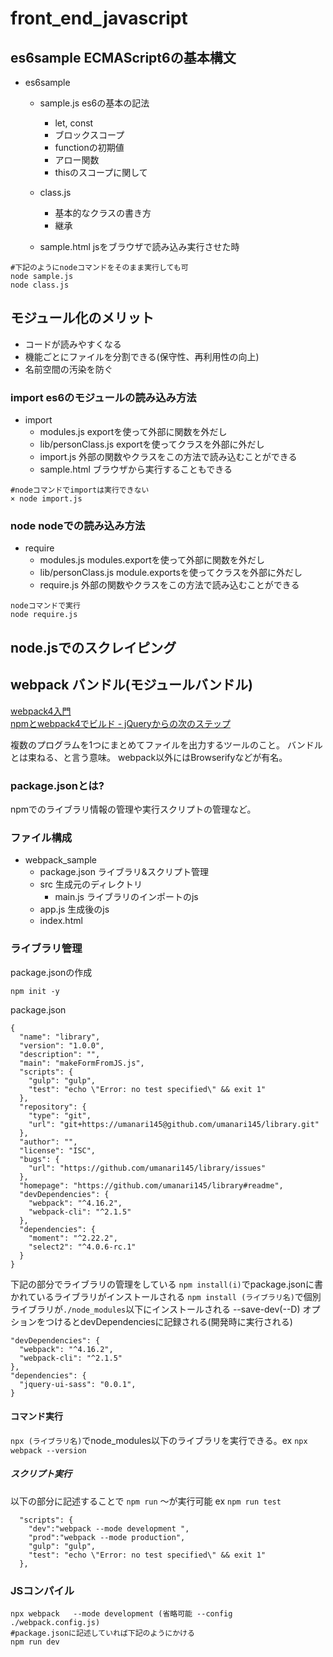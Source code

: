 # front_end_javascript

## es6sample ECMAScript6の基本構文
- es6sample
  - sample.js es6の基本の記法
    - let, const
    - ブロックスコープ
    - functionの初期値
    - アロー関数
    - thisのスコープに関して
  - class.js
    - 基本的なクラスの書き方
    - 継承

  - sample.html jsをブラウザで読み込み実行させた時

```
#下記のようにnodeコマンドをそのまま実行しても可
node sample.js
node class.js

```
## モジュール化のメリット
- コードが読みやすくなる
- 機能ごとにファイルを分割できる(保守性、再利用性の向上)
- 名前空間の汚染を防ぐ


### import es6のモジュールの読み込み方法
- import
  - modules.js exportを使って外部に関数を外だし
  - lib/personClass.js exportを使ってクラスを外部に外だし
  - import.js 外部の関数やクラスをこの方法で読み込むことができる
  - sample.html ブラウザから実行することもできる

```
#nodeコマンドでimportは実行できない
× node import.js
```
### node nodeでの読み込み方法
- require
  - modules.js modules.exportを使って外部に関数を外だし
  - lib/personClass.js module.exportsを使ってクラスを外部に外だし
  - require.js 外部の関数やクラスをこの方法で読み込むことができる

```
nodeコマンドで実行
node require.js
```

## node.jsでのスクレイピング



## webpack バンドル(モジュールバンドル)
[webpack4入門](https://qiita.com/soarflat/items/28bf799f7e0335b68186)<br>
[npmとwebpack4でビルド - jQueryからの次のステップ](https://qiita.com/civic/items/82c0184bcadc50965f91)

複数のプログラムを1つにまとめてファイルを出力するツールのこと。
バンドルとは束ねる、と言う意味。
webpack以外にはBrowserifyなどが有名。

### package.jsonとは?
npmでのライブラリ情報の管理や実行スクリプトの管理など。


### ファイル構成

- webpack_sample
  - package.json ライブラリ&スクリプト管理
  - src 生成元のディレクトリ
    - main.js ライブラリのインポートのjs
  - app.js 生成後のjs
  - index.html

### ライブラリ管理
package.jsonの作成
```
npm init -y
```

package.json
```
{
  "name": "library",
  "version": "1.0.0",
  "description": "",
  "main": "makeFormFromJS.js",
  "scripts": {
    "gulp": "gulp",
    "test": "echo \"Error: no test specified\" && exit 1"
  },
  "repository": {
    "type": "git",
    "url": "git+https://umanari145@github.com/umanari145/library.git"
  },
  "author": "",
  "license": "ISC",
  "bugs": {
    "url": "https://github.com/umanari145/library/issues"
  },
  "homepage": "https://github.com/umanari145/library#readme",
  "devDependencies": {
    "webpack": "^4.16.2",
    "webpack-cli": "^2.1.5"
  },
  "dependencies": {
    "moment": "^2.22.2",
    "select2": "^4.0.6-rc.1"
  }
}

```

下記の部分でライブラリの管理をしている
```npm install(i)```でpackage.jsonに書かれているライブラリがインストールされる
```npm install (ライブラリ名)```で個別ライブラリが```./node_modules```以下にインストールされる
--save-dev(--D) オプションをつけるとdevDependenciesに記録される(開発時に実行される)

```
"devDependencies": {
  "webpack": "^4.16.2",
  "webpack-cli": "^2.1.5"
},
"dependencies": {
  "jquery-ui-sass": "0.0.1",
}
```
#### コマンド実行
```npx (ライブラリ名)```でnode_modules以下のライブラリを実行できる。ex ```npx webpack --version ```

##### スクリプト実行
以下の部分に記述することで
```npm run``` 〜が実行可能 ex ```npm run test```

```
  "scripts": {
    "dev":"webpack --mode development ",
    "prod":"webpack --mode production",
    "gulp": "gulp",
    "test": "echo \"Error: no test specified\" && exit 1"
  },
```

### JSコンパイル
```
npx webpack   --mode development (省略可能 --config ./webpack.config.js)
#package.jsonに記述していれば下記のようにかける
npm run dev

```
